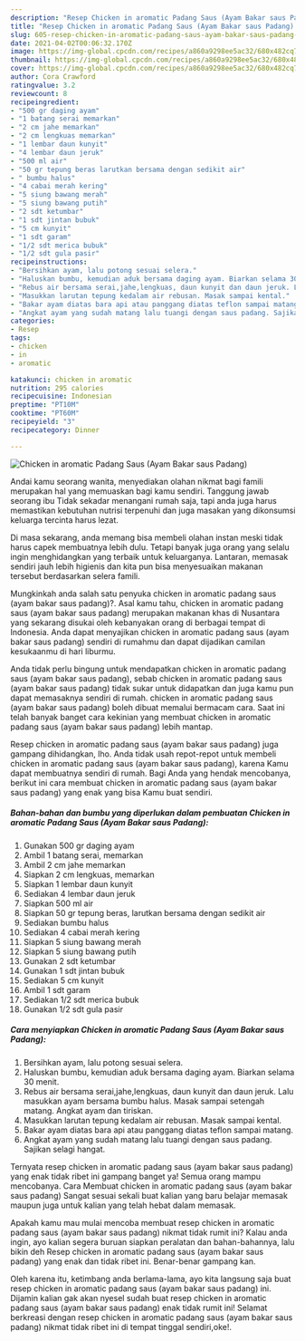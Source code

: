 ```yaml
---
description: "Resep Chicken in aromatic Padang Saus (Ayam Bakar saus Padang) yang sedap Untuk Jualan"
title: "Resep Chicken in aromatic Padang Saus (Ayam Bakar saus Padang) yang sedap Untuk Jualan"
slug: 605-resep-chicken-in-aromatic-padang-saus-ayam-bakar-saus-padang-yang-sedap-untuk-jualan
date: 2021-04-02T00:06:32.170Z
image: https://img-global.cpcdn.com/recipes/a860a9298ee5ac32/680x482cq70/chicken-in-aromatic-padang-saus-ayam-bakar-saus-padang-foto-resep-utama.jpg
thumbnail: https://img-global.cpcdn.com/recipes/a860a9298ee5ac32/680x482cq70/chicken-in-aromatic-padang-saus-ayam-bakar-saus-padang-foto-resep-utama.jpg
cover: https://img-global.cpcdn.com/recipes/a860a9298ee5ac32/680x482cq70/chicken-in-aromatic-padang-saus-ayam-bakar-saus-padang-foto-resep-utama.jpg
author: Cora Crawford
ratingvalue: 3.2
reviewcount: 8
recipeingredient:
- "500 gr daging ayam"
- "1 batang serai memarkan"
- "2 cm jahe memarkan"
- "2 cm lengkuas memarkan"
- "1 lembar daun kunyit"
- "4 lembar daun jeruk"
- "500 ml air"
- "50 gr tepung beras larutkan bersama dengan sedikit air"
- " bumbu halus"
- "4 cabai merah kering"
- "5 siung bawang merah"
- "5 siung bawang putih"
- "2 sdt ketumbar"
- "1 sdt jintan bubuk"
- "5 cm kunyit"
- "1 sdt garam"
- "1/2 sdt merica bubuk"
- "1/2 sdt gula pasir"
recipeinstructions:
- "Bersihkan ayam, lalu potong sesuai selera."
- "Haluskan bumbu, kemudian aduk bersama daging ayam. Biarkan selama 30 menit."
- "Rebus air bersama serai,jahe,lengkuas, daun kunyit dan daun jeruk. Lalu masukkan ayam bersama bumbu halus. Masak sampai setengah matang. Angkat ayam dan tiriskan."
- "Masukkan larutan tepung kedalam air rebusan. Masak sampai kental."
- "Bakar ayam diatas bara api atau panggang diatas teflon sampai matang."
- "Angkat ayam yang sudah matang lalu tuangi dengan saus padang. Sajikan selagi hangat."
categories:
- Resep
tags:
- chicken
- in
- aromatic

katakunci: chicken in aromatic 
nutrition: 295 calories
recipecuisine: Indonesian
preptime: "PT10M"
cooktime: "PT60M"
recipeyield: "3"
recipecategory: Dinner

---
```



![Chicken in aromatic Padang Saus (Ayam Bakar saus Padang)](https://img-global.cpcdn.com/recipes/a860a9298ee5ac32/680x482cq70/chicken-in-aromatic-padang-saus-ayam-bakar-saus-padang-foto-resep-utama.jpg)

Andai kamu seorang wanita, menyediakan olahan nikmat bagi famili merupakan hal yang memuaskan bagi kamu sendiri. Tanggung jawab seorang ibu Tidak sekadar menangani rumah saja, tapi anda juga harus memastikan kebutuhan nutrisi terpenuhi dan juga masakan yang dikonsumsi keluarga tercinta harus lezat.

Di masa  sekarang, anda memang bisa membeli olahan instan meski tidak harus capek membuatnya lebih dulu. Tetapi banyak juga orang yang selalu ingin menghidangkan yang terbaik untuk keluarganya. Lantaran, memasak sendiri jauh lebih higienis dan kita pun bisa menyesuaikan makanan tersebut berdasarkan selera famili. 



Mungkinkah anda salah satu penyuka chicken in aromatic padang saus (ayam bakar saus padang)?. Asal kamu tahu, chicken in aromatic padang saus (ayam bakar saus padang) merupakan makanan khas di Nusantara yang sekarang disukai oleh kebanyakan orang di berbagai tempat di Indonesia. Anda dapat menyajikan chicken in aromatic padang saus (ayam bakar saus padang) sendiri di rumahmu dan dapat dijadikan camilan kesukaanmu di hari liburmu.

Anda tidak perlu bingung untuk mendapatkan chicken in aromatic padang saus (ayam bakar saus padang), sebab chicken in aromatic padang saus (ayam bakar saus padang) tidak sukar untuk didapatkan dan juga kamu pun dapat memasaknya sendiri di rumah. chicken in aromatic padang saus (ayam bakar saus padang) boleh dibuat memalui bermacam cara. Saat ini telah banyak banget cara kekinian yang membuat chicken in aromatic padang saus (ayam bakar saus padang) lebih mantap.

Resep chicken in aromatic padang saus (ayam bakar saus padang) juga gampang dihidangkan, lho. Anda tidak usah repot-repot untuk membeli chicken in aromatic padang saus (ayam bakar saus padang), karena Kamu dapat membuatnya sendiri di rumah. Bagi Anda yang hendak mencobanya, berikut ini cara membuat chicken in aromatic padang saus (ayam bakar saus padang) yang enak yang bisa Kamu buat sendiri.

<!--inarticleads1-->

##### Bahan-bahan dan bumbu yang diperlukan dalam pembuatan Chicken in aromatic Padang Saus (Ayam Bakar saus Padang):

1. Gunakan 500 gr daging ayam
1. Ambil 1 batang serai, memarkan
1. Ambil 2 cm jahe memarkan
1. Siapkan 2 cm lengkuas, memarkan
1. Siapkan 1 lembar daun kunyit
1. Sediakan 4 lembar daun jeruk
1. Siapkan 500 ml air
1. Siapkan 50 gr tepung beras, larutkan bersama dengan sedikit air
1. Sediakan  bumbu halus
1. Sediakan 4 cabai merah kering
1. Siapkan 5 siung bawang merah
1. Siapkan 5 siung bawang putih
1. Gunakan 2 sdt ketumbar
1. Gunakan 1 sdt jintan bubuk
1. Sediakan 5 cm kunyit
1. Ambil 1 sdt garam
1. Sediakan 1/2 sdt merica bubuk
1. Gunakan 1/2 sdt gula pasir




<!--inarticleads2-->

##### Cara menyiapkan Chicken in aromatic Padang Saus (Ayam Bakar saus Padang):

1. Bersihkan ayam, lalu potong sesuai selera.
1. Haluskan bumbu, kemudian aduk bersama daging ayam. Biarkan selama 30 menit.
1. Rebus air bersama serai,jahe,lengkuas, daun kunyit dan daun jeruk. Lalu masukkan ayam bersama bumbu halus. Masak sampai setengah matang. Angkat ayam dan tiriskan.
1. Masukkan larutan tepung kedalam air rebusan. Masak sampai kental.
1. Bakar ayam diatas bara api atau panggang diatas teflon sampai matang.
1. Angkat ayam yang sudah matang lalu tuangi dengan saus padang. Sajikan selagi hangat.




Ternyata resep chicken in aromatic padang saus (ayam bakar saus padang) yang enak tidak ribet ini gampang banget ya! Semua orang mampu mencobanya. Cara Membuat chicken in aromatic padang saus (ayam bakar saus padang) Sangat sesuai sekali buat kalian yang baru belajar memasak maupun juga untuk kalian yang telah hebat dalam memasak.

Apakah kamu mau mulai mencoba membuat resep chicken in aromatic padang saus (ayam bakar saus padang) nikmat tidak rumit ini? Kalau anda ingin, ayo kalian segera buruan siapkan peralatan dan bahan-bahannya, lalu bikin deh Resep chicken in aromatic padang saus (ayam bakar saus padang) yang enak dan tidak ribet ini. Benar-benar gampang kan. 

Oleh karena itu, ketimbang anda berlama-lama, ayo kita langsung saja buat resep chicken in aromatic padang saus (ayam bakar saus padang) ini. Dijamin kalian gak akan nyesel sudah buat resep chicken in aromatic padang saus (ayam bakar saus padang) enak tidak rumit ini! Selamat berkreasi dengan resep chicken in aromatic padang saus (ayam bakar saus padang) nikmat tidak ribet ini di tempat tinggal sendiri,oke!.

